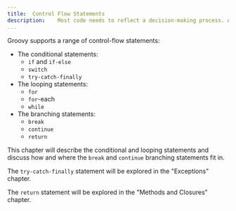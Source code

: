 ```yaml
---
title:	Control Flow Statements  
description:	Most code needs to reflect a decision-making process. A decision may be an either-or in which we process one set of statements rather than another. Another decision may be to run the same set of statements for a finite (or infinite) period. Control flow statements give code the power to go beyond top-to-bottom execution of statements.  
...
```

Groovy supports a range of control-flow statements:

* The conditional statements:
	* `if` and `if-else`
	* `switch`
	* `try-catch-finally`
* The looping statements:
	* `for`
	* `for`-each
	* `while`
* The branching statements:
	* `break`
	* `continue`
	* `return`

This chapter will describe the conditional and looping statements and discuss how and where the `break` and `continue` branching statements fit in. 

The `try-catch-finally` statement will be explored in the "Exceptions" chapter.

The `return` statement will be explored in the "Methods and Closures" chapter.